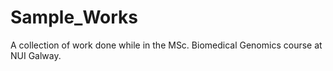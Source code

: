# Sample_Works
A collection of work done while in the MSc. Biomedical Genomics course at NUI Galway.
